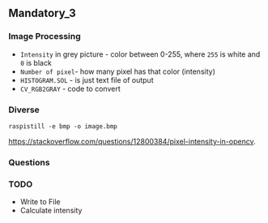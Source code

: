 ## Mandatory_3	
### Image Processing	

 * `Intensity` in grey picture  - color between 0-255, where `255` is white and `0` is black	
* `Number of pixel`- how many pixel has that color (intensity)	
* `HISTOGRAM.SOL` - is just text file of output	
* `CV_RGB2GRAY` - code to convert	


 ### Diverse	
`raspistill -e bmp -o image.bmp	`

 https://stackoverflow.com/questions/12800384/pixel-intensity-in-opencv. 	
### Questions

### TODO 
* Write to File
* Calculate intensity
